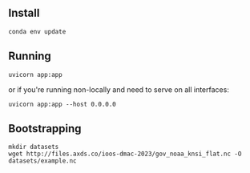 Install
-------

```
conda env update
```

Running
-------

```
uvicorn app:app
```

or if you're running non-locally and need to serve on all interfaces:

```
uvicorn app:app --host 0.0.0.0
```

Bootstrapping
-------------

```
mkdir datasets
wget http://files.axds.co/ioos-dmac-2023/gov_noaa_knsi_flat.nc -O datasets/example.nc
```

